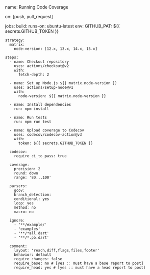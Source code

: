name: Running Code Coverage

on: [push, pull_request]

jobs:
  build:
    runs-on: ubuntu-latest
    env:
      GITHUB_PAT: ${{ secrets.GITHUB_TOKEN }}

    strategy:
      matrix:
        node-version: [12.x, 13.x, 14.x, 15.x]

    steps:
      - name: Checkout repository
        uses: actions/checkout@v2
        with:
          fetch-depth: 2

      - name: Set up Node.js ${{ matrix.node-version }}
        uses: actions/setup-node@v1
        with:
          node-version: ${{ matrix.node-version }}

      - name: Install dependencies
        run: npm install

      - name: Run tests
        run: npm run test

      - name: Upload coverage to Codecov
        uses: codecov/codecov-action@v3
        with:
          token: ${{ secrets.GITHUB_TOKEN }}

      codecov:
        require_ci_to_pass: true
  
      coverage:
        precision: 2
        round: down
        range: '80...100'
  
      parsers:
        gcov:
        branch_detection:
        conditional: yes
        loop: yes
        method: no
        macro: no
  
      ignore:
        - '**/example/'
        - 'examples'
        - '**/*all.dart'
        - '**/*.pb.dart'
  
      comment:
        layout: 'reach,diff,flags,files,footer'
        behavior: default
        require_changes: false
        require_base: no # [yes :: must have a base report to post]
        require_head: yes # [yes :: must have a head report to post]
